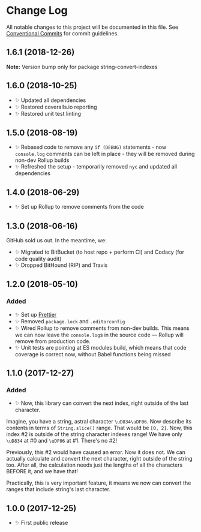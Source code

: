 # Change Log

All notable changes to this project will be documented in this file.
See [Conventional Commits](https://conventionalcommits.org) for commit guidelines.

## 1.6.1 (2018-12-26)

**Note:** Version bump only for package string-convert-indexes





## 1.6.0 (2018-10-25)

- ✨ Updated all dependencies
- ✨ Restored coveralls.io reporting
- ✨ Restored unit test linting

## 1.5.0 (2018-08-19)

- ✨ Rebased code to remove any `if (DEBUG)` statements - now `console.log` comments can be left in place - they will be removed during non-dev Rollup builds
- ✨ Refreshed the setup - temporarily removed `nyc` and updated all dependencies

## 1.4.0 (2018-06-29)

- ✨ Set up Rollup to remove comments from the code

## 1.3.0 (2018-06-16)

GitHub sold us out. In the meantime, we:

- ✨ Migrated to BitBucket (to host repo + perform CI) and Codacy (for code quality audit)
- ✨ Dropped BitHound (RIP) and Travis

## 1.2.0 (2018-05-10)

### Added

- ✨ Set up [Prettier](https://prettier.io)
- ✨ Removed `package.lock` and `.editorconfig`
- ✨ Wired Rollup to remove comments from non-dev builds. This means we can now leave the `console.log`s in the source code — Rollup will remove from production code.
- ✨ Unit tests are pointing at ES modules build, which means that code coverage is correct now, without Babel functions being missed

## 1.1.0 (2017-12-27)

### Added

- ✨ Now, this library can convert the next index, right outside of the last character.

Imagine, you have a string, astral character `\uD834\uDF06`.
Now describe its contents in terms of `String.slice()` range.
That would be `[0, 2]`. Now, this index \#2 is outside of the string character
indexes range! We have only `\uD834` at \#0 and `\uDF06` at \#1. There's no \#2!

Previously, this \#2 would have caused an error. Now it does not. We can actually
calculate and convert the next character, right outside of the string too. After
all, the calculation needs just the lengths of all the characters BEFORE it, and
we have that!

Practically, this is very important feature, it means we now can convert the ranges
that include string's last character.

## 1.0.0 (2017-12-25)

- ✨ First public release
